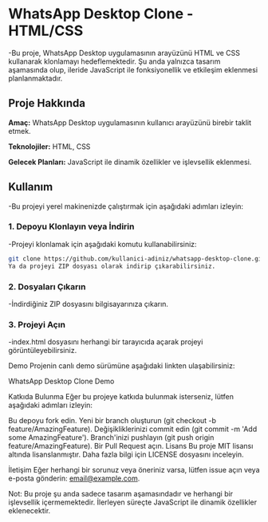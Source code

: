 # WhatsApp Desktop Clone - HTML/CSS

-Bu proje, WhatsApp Desktop uygulamasının arayüzünü HTML ve CSS kullanarak klonlamayı hedeflemektedir. Şu anda yalnızca tasarım aşamasında olup, ileride JavaScript ile fonksiyonellik ve etkileşim eklenmesi planlanmaktadır.

## Proje Hakkında

**Amaç:** WhatsApp Desktop uygulamasının kullanıcı arayüzünü birebir taklit etmek.

**Teknolojiler:** HTML, CSS

**Gelecek Planları:** JavaScript ile dinamik özellikler ve işlevsellik eklenmesi.

## Kullanım

-Bu projeyi yerel makinenizde çalıştırmak için aşağıdaki adımları izleyin:

### 1. Depoyu Klonlayın veya İndirin

-Projeyi klonlamak için aşağıdaki komutu kullanabilirsiniz:

```bash
git clone https://github.com/kullanici-adiniz/whatsapp-desktop-clone.git
Ya da projeyi ZIP dosyası olarak indirip çıkarabilirsiniz.
```
### 2. Dosyaları Çıkarın
-İndirdiğiniz ZIP dosyasını bilgisayarınıza çıkarın.

### 3. Projeyi Açın
-index.html dosyasını herhangi bir tarayıcıda açarak projeyi görüntüleyebilirsiniz.

Demo
Projenin canlı demo sürümüne aşağıdaki linkten ulaşabilirsiniz:

WhatsApp Desktop Clone Demo

Katkıda Bulunma
Eğer bu projeye katkıda bulunmak isterseniz, lütfen aşağıdaki adımları izleyin:

Bu depoyu fork edin.
Yeni bir branch oluşturun (git checkout -b feature/AmazingFeature).
Değişikliklerinizi commit edin (git commit -m 'Add some AmazingFeature').
Branch'inizi pushlayın (git push origin feature/AmazingFeature).
Bir Pull Request açın.
Lisans
Bu proje MIT lisansı altında lisanslanmıştır. Daha fazla bilgi için LICENSE dosyasını inceleyin.

İletişim
Eğer herhangi bir sorunuz veya öneriniz varsa, lütfen issue açın veya e-posta gönderin: email@example.com.

Not: Bu proje şu anda sadece tasarım aşamasındadır ve herhangi bir işlevsellik içermemektedir. İlerleyen süreçte JavaScript ile dinamik özellikler eklenecektir.
